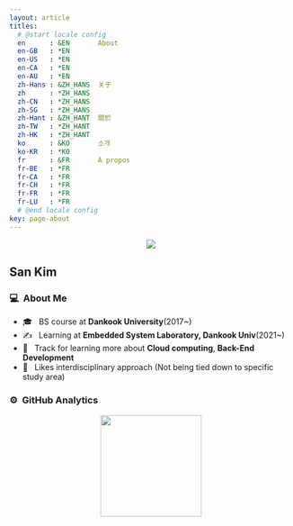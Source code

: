 ```yaml
---
layout: article
titles:
  # @start locale config
  en      : &EN       About
  en-GB   : *EN
  en-US   : *EN
  en-CA   : *EN
  en-AU   : *EN
  zh-Hans : &ZH_HANS  关于
  zh      : *ZH_HANS
  zh-CN   : *ZH_HANS
  zh-SG   : *ZH_HANS
  zh-Hant : &ZH_HANT  關於
  zh-TW   : *ZH_HANT
  zh-HK   : *ZH_HANT
  ko      : &KO       소개
  ko-KR   : *KO
  fr      : &FR       À propos
  fr-BE   : *FR
  fr-CA   : *FR
  fr-CH   : *FR
  fr-FR   : *FR
  fr-LU   : *FR
  # @end locale config
key: page-about
---
```


<div align=center>
<div class="card">
  <div class="card__image">
    <img class="image" src="https://user-images.githubusercontent.com/28651727/123960006-c6bfd480-d9e9-11eb-889f-7c72fdb9d595.jpg"/>
  </div>
</div>
</div>

## San Kim

### 💻 &nbsp;About Me

- 🎓 &nbsp; BS course at **Dankook University**(2017~)
- ✍️ &nbsp; Learning at **Embedded System Laboratory, Dankook Univ**(2021~)
- 🧿 &nbsp; Track for learning more about **Cloud computing**, **Back-End Development**
- 🔗 &nbsp; Likes interdisciplinary approach (Not being tied down to specific study area)

### ⚙️ &nbsp;GitHub Analytics

<p align="center">
<a href="https://github.com/waterfogSW">
  <img height="180em" src="https://github-readme-stats.vercel.app/api?username=waterfogSW&count_private=true&show_icons=true&theme=tokyonight"/>
</a>
</p>
